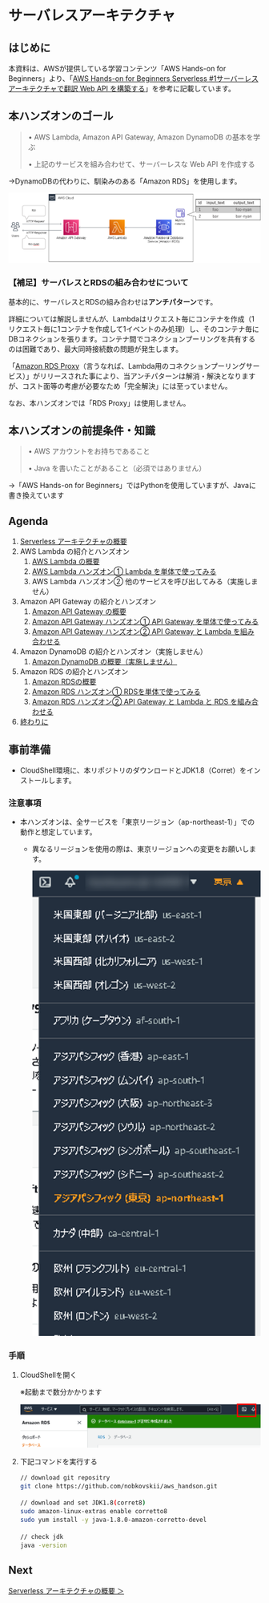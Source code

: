 # サーバレスアーキテクチャ

## はじめに

本資料は、AWSが提供している学習コンテンツ「AWS Hands-on for Beginners」より、「[AWS Hands-on for Beginners
Serverless #1サーバーレスアーキテクチャで翻訳 Web API を構築する](https://pages.awscloud.com/event_JAPAN_Hands-on-for-Beginners-Serverless-2019_LP.html?trk=aws_introduction_page)」を参考に記載しています。

## 本ハンズオンのゴール

> • AWS Lambda, Amazon API Gateway, Amazon DynamoDB の基本を学ぶ
>
> • 上記のサービスを組み合わせて、サーバーレスな Web API を作成する

→DynamoDBの代わりに、馴染みのある「Amazon RDS」を使用します。

![architecture](./img/architecture.png)

### 【補足】サーバレスとRDSの組み合わせについて

基本的に、サーバレスとRDSの組み合わせは**アンチパターン**です。

詳細については解説しませんが、Lambdaはリクエスト毎にコンテナを作成（1リクエスト毎に1コンテナを作成して1イベントのみ処理）し、そのコンテナ毎にDBコネクションを張ります。コンテナ間でコネクションプーリングを共有するのは困難であり、最大同時接続数の問題が発生します。

「[Amazon RDS Proxy](https://pages.awscloud.com/rs/112-TZM-766/images/EV_amazon-rds-aws-lambda-update_Jul28-2020_RDS_Proxy.pdf)（言うなれば、Lambda用のコネクションプーリングサービス）」がリリースされた事により、当アンチパターンは解消・解決となりますが、コスト面等の考慮が必要なため「完全解決」には至っていません。

なお、本ハンズオンでは「RDS Proxy」は使用しません。



## 本ハンズオンの前提条件・知識

> • AWS アカウントをお持ちであること
>
> • Java を書いたことがあること（必須ではありません）

→「AWS Hands-on for Beginners」ではPythonを使用していますが、Javaに書き換えています



## Agenda

1. [Serverless アーキテクチャの概要](./01_serverless.md)
2. AWS Lambda の紹介とハンズオン
   1. [AWS Lambda の概要](./10_lambda.md)
   2. [AWS Lambda ハンズオン① Lambda を単体で使ってみる](./11_lambda_1.md)
   3. AWS Lambda ハンズオン② 他のサービスを呼び出してみる（実施しません）
3. Amazon API Gateway の紹介とハンズオン
   1. [Amazon API Gateway の概要](./20_apigateway.md)
   2. [Amazon API Gateway ハンズオン① API Gateway を単体で使ってみる](./21_apigateway_1.md)
   3. [Amazon API Gateway ハンズオン② API Gateway と Lambda を組み合わせる](./22_apigateway_2.md)
4. Amazon DynamoDB の紹介とハンズオン（実施しません）
   1. [Amazon DynamoDB の概要（実施しません）](./30_dynamodb.md)
5. Amazon RDS の紹介とハンズオン
   1. [Amazon RDSの概要](./40_rds.md)
   2. [Amazon RDS ハンズオン① RDSを単体で使ってみる](./41_rds_1.md)
   3. [Amazon RDS ハンズオン② API Gateway と Lambda と RDS を組み合わせる](./42_rds_2.md)
6. [終わりに](./99_end.md)



## 事前準備

* CloudShell環境に、本リポジトリのダウンロードとJDK1.8（Corret）をインストールします。



### 注意事項

* 本ハンズオンは、全サービスを「東京リージョン（ap-northeast-1）」での動作と想定しています。

  * 異なるリージョンを使用の際は、東京リージョンへの変更をお願いします。

    ![img](./img/region.png)



### 手順

1. CloudShellを開く

   ※起動まで数分かかります

   ![img](./img/rds_11.png)

2. 下記コマンドを実行する

   ```bash
   // download git repositry
   git clone https://github.com/nobkovskii/aws_handson.git
   
   // download and set JDK1.8(corret8)
   sudo amazon-linux-extras enable corretto8
   sudo yum install -y java-1.8.0-amazon-corretto-devel
   
   // check jdk
   java -version
   
   ```

   

## Next

[Serverless アーキテクチャの概要 ＞](./01_serverless.md)

